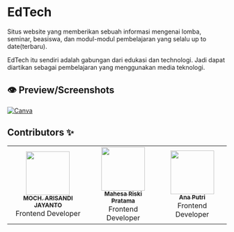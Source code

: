 # EdTech
  Situs website yang memberikan sebuah informasi mengenai lomba, seminar, beasiswa, dan modul-modul pembelajaran yang selalu up to date(terbaru).

  EdTech itu sendiri adalah gabungan dari edukasi dan technologi. Jadi dapat diartikan sebagai pembelajaran yang menggunakan media teknologi.

## 👁️ Preview/Screenshots
<a href="https://www.canva.com/design/DAFCpAI9Mtk/d_l0nhLt_phAEWf3y8KDQg/view?utm_content=DAFCpAI9Mtk&utm_campaign=designshare&utm_medium=link2&utm_source=sharebutton" target="_blank"><img alt="Canva" src="https://img.shields.io/badge/Canva-E4405F?style=for-the-badge&logo=canva&logoColor=white"></a>

## Contributors ✨

<!-- ALL-CONTRIBUTORS-LIST:START - Do not remove or modify this section -->
<!-- prettier-ignore-start -->
<!-- markdownlint-disable -->
<table>
  <tr>
    <td align="center"><a href="https://github.com/MochArisandiJayanto"><img src="https://avatars.githubusercontent.com/u/30518462?v=4?s=100" width="100px;" alt=""/><br /><sub><b>MOCH. ARISANDI JAYANTO</b></sub></a><br /><a title="Code">Frontend</a> <a>Developer</a></td>
    <td align="center"><a href="https://github.com/tadashi23"><img src="https://avatars.githubusercontent.com/u/59566141?v=4" width="100px;" alt=""/><br /><sub><b>Mahesa Riski Pratama</b></sub></a><br /><a title="Code">Frontend</a> <a>Developer</a></td>
    <td align="center"><a href="https://github.com/anaputri3"><img src="https://avatars.githubusercontent.com/u/100758091?v=4" width="100px;" alt=""/><br /><sub><b>Ana Putri</b></sub></a><br /><a title="Code">Frontend</a> <a>Developer</a></td>
  </tr>
</table>